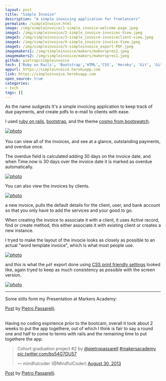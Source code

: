 ```yaml
---
layout: post
title: "Simple Invoice"
description: "A simple invoicing application for freelancers"
permalink: /simpleInvoice.html
image: /img/simpleinvoice/1-simple_invoice-welcome-page.jpeg
image2: /img/simpleinvoice/2-simple_invoice-invoices-View.jpeg
image3: /img/simpleinvoice/3-simple_invoice-invoiceclient-view.jpeg
image4: /img/simpleinvoice/4-simple_invoice-invoice-View.jpeg
image5: /img/simpleinvoice/5-simpleinvoice_export-PDF.jpeg
imagemakers1: /img/simpleinvoice/makers/makerspres2.jpeg
imagemakers2: /img/simpleinvoice/makers/makerspres1.jpeg
github: pietrop/simpleinvoice 
tech: ['Ruby on Rails', 'Bootstrap','HTML','CSS', 'Heroku', 'Git', 'GitHub','Heroku']
appurl: https://simpleinvoice.herokuapp.com
link: https://simpleinvoice.herokuapp.com
open_source: true
categories: 
- tech
tags: []
---
```


As the name sudgests It's a simple invoicing application to keep track of due payments, and create pdfs to e-mail to clients with ease.

I used [ruby on rails](<https://edgeguides.rubyonrails.org>), [bootstrap](<https://getbootstrap.com>), and the theme [cosmo from bootswatch](<https://bootswatch.com/cosmo/>).


<div class="image-wrapper">
<a href="{{ page.image}}" data-lightbox="simpleinvoice" title="simple invoice">
<img class="thumb img-round img-responsive" src="{{ page.image}}" alt="photo" />
</a>
</div>

<br>
You can view all of the invoices, and see at a glance, outstanding payments, and overdue once.

The overdue field is calculated adding 30 days on the invoice date, and when Time.now is 30 days over the invoice date it is marked as overdue automatically.

<div class="image-wrapper">
<a href="{{ page.image2}}" data-lightbox="simpleinvoice" title="simple invoice">
<img class="thumb img-round img-responsive" src="{{ page.image2}}" alt="photo" />
</a>
</div>


You can also view the invoices by clients.

<div class="image-wrapper">
<a href="{{ page.image3}}" data-lightbox="simpleinvoice" title="simple invoice">
<img class="thumb img-round img-responsive" src="{{ page.image3}}" alt="photo" />
</a>
</div>


a new invoice, pulls the default details for the client, user, and bank account so that you only have to add the services and your good to go.

When creating the invoice to associate it with a client, it uses Active record, find or create method, this either associate it with existing client or creates a new instance.


I tryed to make the layout of the invocie looks as closely as possible to an actual "word template invoice", which is what most people use.


<div class="image-wrapper">
<a href="{{ page.image4}}" data-lightbox="simpleinvoice" title="simple invoice">
<img class="thumb img-round img-responsive" src="{{ page.image4}}" alt="photo" />
</a>
</div>

and this is what the `pdf` export done using [CSS print friendly settings](https://www.smashingmagazine.com/2011/11/24/how-to-set-up-a-print-style-sheet/) looked like, again tryed to keep as much consistency as possible with the screen version.

<div class="image-wrapper">
<a href="{{ page.image5}}" data-lightbox="simpleinvoice" title="simple invoice">
<img class="thumb img-round img-responsive" src="{{ page.image5}}" alt="photo" />
</a>
</div>


<hr>

Some stills form my Presentation at Markers Academy:

<div id="fb-root" align="left"></div> <script>(function(d, s, id) { var js, fjs = d.getElementsByTagName(s)[0]; if (d.getElementById(id)) return; js = d.createElement(s); js.id = id; js.src = "//connect.facebook.net/en_GB/all.js#xfbml=1"; fjs.parentNode.insertBefore(js, fjs); }(document, 'script', 'facebook-jssdk'));</script>
<div class="fb-post" data-href="https://www.facebook.com/photo.php?fbid=10151826917536438&amp;set=a.10150307723301438.387722.512286437&amp;type=1" data-width="550"><div class="fb-xfbml-parse-ignore"><a href="https://www.facebook.com/photo.php?fbid=10151826917536438&amp;set=a.10150307723301438.387722.512286437&amp;type=1">Post</a> by <a href="https://www.facebook.com/pietro.passarelli">Pietro Passarelli</a>.</div></div>

<br>

Having no coding expirience prior to the bootcam, overall it took about 2 weeks to put the app togethere, out of which I think is fair to say a round one and half to come to terms with rails and the remaining time to put togethere the app.

<div  align="left">
<blockquote class="twitter-tweet"><p>Cohort graduation project #2 by <a href="https://twitter.com/pietropassarell">@pietropassarell</a> <a href="https://twitter.com/search?q=%23makersacademy&amp;src=hash">#makersacademy</a> <a href="https://t.co/bs54G7DU57">pic.twitter.com/bs54G7DU57</a></p>&mdash; mindfulcoder (@MindfulCoder) <a href="https://twitter.com/MindfulCoder/statuses/373465381916381184">August 30, 2013</a></blockquote>
<script async src="//platform.twitter.com/widgets.js" charset="utf-8"></script>
</div>


<div id="fb-root" align="left"></div> <script>(function(d, s, id) { var js, fjs = d.getElementsByTagName(s)[0]; if (d.getElementById(id)) return; js = d.createElement(s); js.id = id; js.src = "//connect.facebook.net/en_GB/all.js#xfbml=1"; fjs.parentNode.insertBefore(js, fjs); }(document, 'script', 'facebook-jssdk'));</script>
<div class="fb-post" data-href="https://www.facebook.com/photo.php?fbid=10151826917036438&amp;set=a.10150307723301438.387722.512286437&amp;type=1" data-width="550"><div class="fb-xfbml-parse-ignore"><a href="https://www.facebook.com/photo.php?fbid=10151826917036438&amp;set=a.10150307723301438.387722.512286437&amp;type=1">Post</a> by <a href="https://www.facebook.com/pietro.passarelli">Pietro Passarelli</a>.</div></div>






